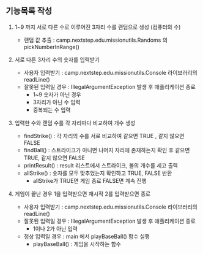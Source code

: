 ## 기능목록 작성
1. 1~9 까지 서로 다른 수로 이루어진 3자리 수를 랜덤으로 생성 (컴퓨터의 수)
   - 랜덤 값 추출 : camp.nextstep.edu.missionutils.Randoms 의 pickNumberInRange()
   

2. 서로 다른 3자리 수의 숫자를 입력받기
   - 사용자 입력받기 : camp.nextstep.edu.missionutils.Console 라이브러리의 readLine()
   - 잘못된 입력일 경우 : IllegalArgumentException 발생 후 애플리케이션 종료
     - 1~9 숫자가 아닌 경우
     - 3자리가 아닌 수 입력
     - 중복되는 수 입력


3. 입력한 수와 랜덤 수를 각 자리마다 비교하여 개수 생성
   - findStrike() : 각 자리의 수를 서로 비교하여 같으면 TRUE , 같지 않으면 FALSE
   - findBall() : 스트라이크가 아니면 나머지 자리에 존재하는지 확인 후 같으면 TRUE, 같지 않으면 FALSE
   - printResult() : result 리스트에서 스트라이크, 볼의 개수를 세고 출력
   - allStrike() : 숫자를 모두 맞추었는지 확인하고 TRUE, FALSE 반환
      - allStrike가 TRUE면 게임 종료 FALSE면 계속 진행


4. 게임이 끝난 경우 1을 입력받으면 재시작 2를 입력받으면 종료
   - 사용자 입력받기 : camp.nextstep.edu.missionutils.Console 라이브러리의 readLine()
   - 잘못된 입력일 경우 : IllegalArgumentException 발생 후 애플리케이션 종료
      - 1이나 2가 아닌 입력
   - 정상 입력일 경우 : main 에서 playBaseBall() 함수 실행
     - playBaseBall() : 게임을 시작하는 함수

 
    
